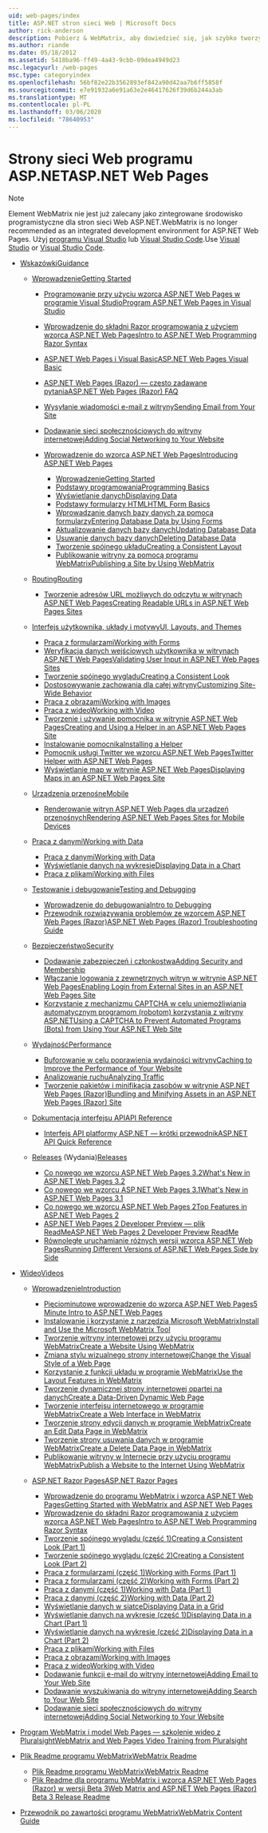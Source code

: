```yaml
---
uid: web-pages/index
title: ASP.NET stron sieci Web | Microsoft Docs
author: rick-anderson
description: Pobierz & WebMatrix, aby dowiedzieć się, jak szybko tworzyć strony sieci Web w sposób prosty do łączenia kodu serwera z HTML.
ms.author: riande
ms.date: 05/18/2012
ms.assetid: 5418ba96-ff49-4a43-9cbb-09dea4949d23
msc.legacyurl: /web-pages
msc.type: categoryindex
ms.openlocfilehash: 56bf82e22b3562893ef842a90d42aa7b6ff5858f
ms.sourcegitcommit: e7e91932a6e91a63e2e46417626f39d6b244a3ab
ms.translationtype: MT
ms.contentlocale: pl-PL
ms.lasthandoff: 03/06/2020
ms.locfileid: "78640953"
---
```

# <a name="aspnet-web-pages"></a><span data-ttu-id="449e6-103">Strony sieci Web programu ASP.NET</span><span class="sxs-lookup"><span data-stu-id="449e6-103">ASP.NET Web Pages</span></span>

> [!NOTE] 
> <span data-ttu-id="449e6-104">Element WebMatrix nie jest już zalecany jako zintegrowane środowisko programistyczne dla stron sieci Web ASP.NET.</span><span class="sxs-lookup"><span data-stu-id="449e6-104">WebMatrix is no longer recommended as an integrated development environment for ASP.NET Web Pages.</span></span> <span data-ttu-id="449e6-105">Użyj [programu Visual Studio](xref:aspnet/web-pages/overview/getting-started/program-asp-net-web-pages-in-visual-studio) lub [Visual Studio Code](https://code.visualstudio.com/).</span><span class="sxs-lookup"><span data-stu-id="449e6-105">Use [Visual Studio](xref:aspnet/web-pages/overview/getting-started/program-asp-net-web-pages-in-visual-studio) or [Visual Studio Code](https://code.visualstudio.com/).</span></span>

- [<span data-ttu-id="449e6-106">Wskazówki</span><span class="sxs-lookup"><span data-stu-id="449e6-106">Guidance</span></span>](overview/index.md)

    - [<span data-ttu-id="449e6-107">Wprowadzenie</span><span class="sxs-lookup"><span data-stu-id="449e6-107">Getting Started</span></span>](overview/getting-started/index.md)

        - [<span data-ttu-id="449e6-108">Programowanie przy użyciu wzorca ASP.NET Web Pages w programie Visual Studio</span><span class="sxs-lookup"><span data-stu-id="449e6-108">Program ASP.NET Web Pages in Visual Studio</span></span>](overview/getting-started/program-asp-net-web-pages-in-visual-studio.md)
        - [<span data-ttu-id="449e6-109">Wprowadzenie do składni Razor programowania z użyciem wzorca ASP.NET Web Pages</span><span class="sxs-lookup"><span data-stu-id="449e6-109">Intro to ASP.NET Web Programming Razor Syntax</span></span>](overview/getting-started/introducing-razor-syntax-c.md)
        - [<span data-ttu-id="449e6-110">ASP.NET Web Pages i Visual Basic</span><span class="sxs-lookup"><span data-stu-id="449e6-110">ASP.NET Web Pages Visual Basic</span></span>](overview/getting-started/introducing-razor-syntax-vb.md)
        - [<span data-ttu-id="449e6-111">ASP.NET Web Pages (Razor) — często zadawane pytania</span><span class="sxs-lookup"><span data-stu-id="449e6-111">ASP.NET Web Pages (Razor) FAQ</span></span>](overview/getting-started/aspnet-web-pages-razor-faq.md)
        - [<span data-ttu-id="449e6-112">Wysyłanie wiadomości e-mail z witryny</span><span class="sxs-lookup"><span data-stu-id="449e6-112">Sending Email from Your Site</span></span>](overview/getting-started/11-adding-email-to-your-web-site.md)
        - [<span data-ttu-id="449e6-113">Dodawanie sieci społecznościowych do witryny internetowej</span><span class="sxs-lookup"><span data-stu-id="449e6-113">Adding Social Networking to Your Website</span></span>](overview/getting-started/13-adding-social-networking-to-your-web-site.md)
        - [<span data-ttu-id="449e6-114">Wprowadzenie do wzorca ASP.NET Web Pages</span><span class="sxs-lookup"><span data-stu-id="449e6-114">Introducing ASP.NET Web Pages</span></span>](overview/getting-started/introducing-aspnet-web-pages-2/index.md)

            - [<span data-ttu-id="449e6-115">Wprowadzenie</span><span class="sxs-lookup"><span data-stu-id="449e6-115">Getting Started</span></span>](overview/getting-started/introducing-aspnet-web-pages-2/getting-started.md)
            - [<span data-ttu-id="449e6-116">Podstawy programowania</span><span class="sxs-lookup"><span data-stu-id="449e6-116">Programming Basics</span></span>](overview/getting-started/introducing-aspnet-web-pages-2/intro-to-web-pages-programming.md)
            - [<span data-ttu-id="449e6-117">Wyświetlanie danych</span><span class="sxs-lookup"><span data-stu-id="449e6-117">Displaying Data</span></span>](overview/getting-started/introducing-aspnet-web-pages-2/displaying-data.md)
            - [<span data-ttu-id="449e6-118">Podstawy formularzy HTML</span><span class="sxs-lookup"><span data-stu-id="449e6-118">HTML Form Basics</span></span>](overview/getting-started/introducing-aspnet-web-pages-2/form-basics.md)
            - [<span data-ttu-id="449e6-119">Wprowadzanie danych bazy danych za pomocą formularzy</span><span class="sxs-lookup"><span data-stu-id="449e6-119">Entering Database Data by Using Forms</span></span>](overview/getting-started/introducing-aspnet-web-pages-2/entering-data.md)
            - [<span data-ttu-id="449e6-120">Aktualizowanie danych bazy danych</span><span class="sxs-lookup"><span data-stu-id="449e6-120">Updating Database Data</span></span>](overview/getting-started/introducing-aspnet-web-pages-2/updating-data.md)
            - [<span data-ttu-id="449e6-121">Usuwanie danych bazy danych</span><span class="sxs-lookup"><span data-stu-id="449e6-121">Deleting Database Data</span></span>](overview/getting-started/introducing-aspnet-web-pages-2/deleting-data.md)
            - [<span data-ttu-id="449e6-122">Tworzenie spójnego układu</span><span class="sxs-lookup"><span data-stu-id="449e6-122">Creating a Consistent Layout</span></span>](overview/getting-started/introducing-aspnet-web-pages-2/layouts.md)
            - [<span data-ttu-id="449e6-123">Publikowanie witryny za pomocą programu WebMatrix</span><span class="sxs-lookup"><span data-stu-id="449e6-123">Publishing a Site by Using WebMatrix</span></span>](overview/getting-started/introducing-aspnet-web-pages-2/publishing.md)
    - [<span data-ttu-id="449e6-124">Routing</span><span class="sxs-lookup"><span data-stu-id="449e6-124">Routing</span></span>](overview/routing/index.md)

        - [<span data-ttu-id="449e6-125">Tworzenie adresów URL możliwych do odczytu w witrynach ASP.NET Web Pages</span><span class="sxs-lookup"><span data-stu-id="449e6-125">Creating Readable URLs in ASP.NET Web Pages Sites</span></span>](overview/routing/creating-readable-urls-in-aspnet-web-pages-sites.md)
    - [<span data-ttu-id="449e6-126">Interfejs użytkownika, układy i motywy</span><span class="sxs-lookup"><span data-stu-id="449e6-126">UI, Layouts, and Themes</span></span>](overview/ui-layouts-and-themes/index.md)

        - [<span data-ttu-id="449e6-127">Praca z formularzami</span><span class="sxs-lookup"><span data-stu-id="449e6-127">Working with Forms</span></span>](overview/ui-layouts-and-themes/4-working-with-forms.md)
        - [<span data-ttu-id="449e6-128">Weryfikacja danych wejściowych użytkownika w witrynach ASP.NET Web Pages</span><span class="sxs-lookup"><span data-stu-id="449e6-128">Validating User Input in ASP.NET Web Pages Sites</span></span>](overview/ui-layouts-and-themes/validating-user-input-in-aspnet-web-pages-sites.md)
        - [<span data-ttu-id="449e6-129">Tworzenie spójnego wyglądu</span><span class="sxs-lookup"><span data-stu-id="449e6-129">Creating a Consistent Look</span></span>](overview/ui-layouts-and-themes/3-creating-a-consistent-look.md)
        - [<span data-ttu-id="449e6-130">Dostosowywanie zachowania dla całej witryny</span><span class="sxs-lookup"><span data-stu-id="449e6-130">Customizing Site-Wide Behavior</span></span>](overview/ui-layouts-and-themes/18-customizing-site-wide-behavior.md)
        - [<span data-ttu-id="449e6-131">Praca z obrazami</span><span class="sxs-lookup"><span data-stu-id="449e6-131">Working with Images</span></span>](overview/ui-layouts-and-themes/9-working-with-images.md)
        - [<span data-ttu-id="449e6-132">Praca z wideo</span><span class="sxs-lookup"><span data-stu-id="449e6-132">Working with Video</span></span>](overview/ui-layouts-and-themes/10-working-with-video.md)
        - [<span data-ttu-id="449e6-133">Tworzenie i używanie pomocnika w witrynie ASP.NET Web Pages</span><span class="sxs-lookup"><span data-stu-id="449e6-133">Creating and Using a Helper in an ASP.NET Web Pages Site</span></span>](overview/ui-layouts-and-themes/creating-and-using-a-helper-in-an-aspnet-web-pages-site.md)
        - [<span data-ttu-id="449e6-134">Instalowanie pomocnika</span><span class="sxs-lookup"><span data-stu-id="449e6-134">Installing a Helper</span></span>](overview/ui-layouts-and-themes/installing-helpers.md)
        - [<span data-ttu-id="449e6-135">Pomocnik usługi Twitter we wzorcu ASP.NET Web Pages</span><span class="sxs-lookup"><span data-stu-id="449e6-135">Twitter Helper with ASP.NET Web Pages</span></span>](overview/ui-layouts-and-themes/twitter-helper.md)
        - [<span data-ttu-id="449e6-136">Wyświetlanie map w witrynie ASP.NET Web Pages</span><span class="sxs-lookup"><span data-stu-id="449e6-136">Displaying Maps in an ASP.NET Web Pages Site</span></span>](overview/ui-layouts-and-themes/displaying-maps-in-an-aspnet-web-pages-site.md)
    - [<span data-ttu-id="449e6-137">Urządzenia przenośne</span><span class="sxs-lookup"><span data-stu-id="449e6-137">Mobile</span></span>](overview/mobile/index.md)

        - [<span data-ttu-id="449e6-138">Renderowanie witryn ASP.NET Web Pages dla urządzeń przenośnych</span><span class="sxs-lookup"><span data-stu-id="449e6-138">Rendering ASP.NET Web Pages Sites for Mobile Devices</span></span>](overview/mobile/rendering-aspnet-web-pages-sites-for-mobile-devices.md)
    - [<span data-ttu-id="449e6-139">Praca z danymi</span><span class="sxs-lookup"><span data-stu-id="449e6-139">Working with Data</span></span>](overview/data/index.md)

        - [<span data-ttu-id="449e6-140">Praca z danymi</span><span class="sxs-lookup"><span data-stu-id="449e6-140">Working with Data</span></span>](overview/data/5-working-with-data.md)
        - [<span data-ttu-id="449e6-141">Wyświetlanie danych na wykresie</span><span class="sxs-lookup"><span data-stu-id="449e6-141">Displaying Data in a Chart</span></span>](overview/data/7-displaying-data-in-a-chart.md)
        - [<span data-ttu-id="449e6-142">Praca z plikami</span><span class="sxs-lookup"><span data-stu-id="449e6-142">Working with Files</span></span>](overview/data/working-with-files.md)
    - [<span data-ttu-id="449e6-143">Testowanie i debugowanie</span><span class="sxs-lookup"><span data-stu-id="449e6-143">Testing and Debugging</span></span>](overview/testing-and-debugging/index.md)

        - [<span data-ttu-id="449e6-144">Wprowadzenie do debugowania</span><span class="sxs-lookup"><span data-stu-id="449e6-144">Intro to Debugging</span></span>](overview/testing-and-debugging/introduction-to-debugging.md)
        - [<span data-ttu-id="449e6-145">Przewodnik rozwiązywania problemów ze wzorcem ASP.NET Web Pages (Razor)</span><span class="sxs-lookup"><span data-stu-id="449e6-145">ASP.NET Web Pages (Razor) Troubleshooting Guide</span></span>](overview/testing-and-debugging/aspnet-web-pages-razor-troubleshooting-guide.md)
    - [<span data-ttu-id="449e6-146">Bezpieczeństwo</span><span class="sxs-lookup"><span data-stu-id="449e6-146">Security</span></span>](overview/security/index.md)

        - [<span data-ttu-id="449e6-147">Dodawanie zabezpieczeń i członkostwa</span><span class="sxs-lookup"><span data-stu-id="449e6-147">Adding Security and Membership</span></span>](overview/security/16-adding-security-and-membership.md)
        - [<span data-ttu-id="449e6-148">Włączanie logowania z zewnętrznych witryn w witrynie ASP.NET Web Pages</span><span class="sxs-lookup"><span data-stu-id="449e6-148">Enabling Login from External Sites in an ASP.NET Web Pages Site</span></span>](overview/security/enabling-login-from-external-sites-in-an-aspnet-web-pages-site.md)
        - [<span data-ttu-id="449e6-149">Korzystanie z mechanizmu CAPTCHA w celu uniemożliwiania automatycznym programom (robotom) korzystania z witryny ASP.NET</span><span class="sxs-lookup"><span data-stu-id="449e6-149">Using a CAPTCHA to Prevent Automated Programs (Bots) from Using Your ASP.NET Web Site</span></span>](overview/security/using-a-catpcha-to-prevent-automated-programs-bots-from-using-your-aspnet-web-site.md)
    - [<span data-ttu-id="449e6-150">Wydajność</span><span class="sxs-lookup"><span data-stu-id="449e6-150">Performance</span></span>](overview/performance-and-traffic/index.md)

        - [<span data-ttu-id="449e6-151">Buforowanie w celu poprawienia wydajności witryny</span><span class="sxs-lookup"><span data-stu-id="449e6-151">Caching to Improve the Performance of Your Website</span></span>](overview/performance-and-traffic/15-caching-to-improve-the-performance-of-your-website.md)
        - [<span data-ttu-id="449e6-152">Analizowanie ruchu</span><span class="sxs-lookup"><span data-stu-id="449e6-152">Analyzing Traffic</span></span>](overview/performance-and-traffic/14-analyzing-traffic.md)
        - [<span data-ttu-id="449e6-153">Tworzenie pakietów i minifikacja zasobów w witrynie ASP.NET Web Pages (Razor)</span><span class="sxs-lookup"><span data-stu-id="449e6-153">Bundling and Minifying Assets in an ASP.NET Web Pages (Razor) Site</span></span>](overview/performance-and-traffic/bundling-and-minifying-assets-in-an-aspnet-web-pages-razor-site.md)
    - [<span data-ttu-id="449e6-154">Dokumentacja interfejsu API</span><span class="sxs-lookup"><span data-stu-id="449e6-154">API Reference</span></span>](overview/api-reference/index.md)

        - [<span data-ttu-id="449e6-155">Interfejs API platformy ASP.NET — krótki przewodnik</span><span class="sxs-lookup"><span data-stu-id="449e6-155">ASP.NET API Quick Reference</span></span>](overview/api-reference/asp-net-web-pages-api-reference.md)
    - <span data-ttu-id="449e6-156">[Releases](overview/releases/index.md) (Wydania)</span><span class="sxs-lookup"><span data-stu-id="449e6-156">[Releases](overview/releases/index.md)</span></span>

        - [<span data-ttu-id="449e6-157">Co nowego we wzorcu ASP.NET Web Pages 3.2</span><span class="sxs-lookup"><span data-stu-id="449e6-157">What's New in ASP.NET Web Pages 3.2</span></span>](overview/releases/whats-new-in-aspnet-web-pages-32.md)
        - [<span data-ttu-id="449e6-158">Co nowego we wzorcu ASP.NET Web Pages 3.1</span><span class="sxs-lookup"><span data-stu-id="449e6-158">What's New in ASP.NET Web Pages 3.1</span></span>](overview/releases/whats-new-aspnet-web-pages-31.md)
        - [<span data-ttu-id="449e6-159">Co nowego we wzorcu ASP.NET Web Pages 2</span><span class="sxs-lookup"><span data-stu-id="449e6-159">Top Features in ASP.NET Web Pages 2</span></span>](overview/releases/top-features-in-web-pages-2.md)
        - [<span data-ttu-id="449e6-160">ASP.NET Web Pages 2 Developer Preview — plik ReadMe</span><span class="sxs-lookup"><span data-stu-id="449e6-160">ASP.NET Web Pages 2 Developer Preview ReadMe</span></span>](overview/releases/aspnet-web-pages-2-developer-preview-readme.md)
        - [<span data-ttu-id="449e6-161">Równoległe uruchamianie różnych wersji wzorca ASP.NET Web Pages</span><span class="sxs-lookup"><span data-stu-id="449e6-161">Running Different Versions of ASP.NET Web Pages Side by Side</span></span>](overview/releases/running-v1-and-v2-sites-side-by-side.md)
- [<span data-ttu-id="449e6-162">Wideo</span><span class="sxs-lookup"><span data-stu-id="449e6-162">Videos</span></span>](videos/index.md)

    - [<span data-ttu-id="449e6-163">Wprowadzenie</span><span class="sxs-lookup"><span data-stu-id="449e6-163">Introduction</span></span>](videos/introduction/index.md)

        - [<span data-ttu-id="449e6-164">Pięciominutowe wprowadzenie do wzorca ASP.NET Web Pages</span><span class="sxs-lookup"><span data-stu-id="449e6-164">5 Minute Intro to ASP.NET Web Pages</span></span>](videos/introduction/5-minute-introduction-to-aspnet-web-pages.md)
        - [<span data-ttu-id="449e6-165">Instalowanie i korzystanie z narzędzia Microsoft WebMatrix</span><span class="sxs-lookup"><span data-stu-id="449e6-165">Install and Use the Microsoft WebMatrix Tool</span></span>](videos/introduction/install-and-use-the-microsoft-webmatrix-tool.md)
        - [<span data-ttu-id="449e6-166">Tworzenie witryny internetowej przy użyciu programu WebMatrix</span><span class="sxs-lookup"><span data-stu-id="449e6-166">Create a Website Using WebMatrix</span></span>](videos/introduction/create-a-website-using-webmatrix.md)
        - [<span data-ttu-id="449e6-167">Zmiana stylu wizualnego strony internetowej</span><span class="sxs-lookup"><span data-stu-id="449e6-167">Change the Visual Style of a Web Page</span></span>](videos/introduction/change-the-visual-style-of-a-web-page.md)
        - [<span data-ttu-id="449e6-168">Korzystanie z funkcji układu w programie WebMatrix</span><span class="sxs-lookup"><span data-stu-id="449e6-168">Use the Layout Features in WebMatrix</span></span>](videos/introduction/use-the-layout-features-in-webmatrix.md)
        - [<span data-ttu-id="449e6-169">Tworzenie dynamicznej strony internetowej opartej na danych</span><span class="sxs-lookup"><span data-stu-id="449e6-169">Create a Data-Driven Dynamic Web Page</span></span>](videos/introduction/create-a-data-driven-dynamic-web-page.md)
        - [<span data-ttu-id="449e6-170">Tworzenie interfejsu internetowego w programie WebMatrix</span><span class="sxs-lookup"><span data-stu-id="449e6-170">Create a Web Interface in WebMatrix</span></span>](videos/introduction/create-a-web-interface-in-webmatrix.md)
        - [<span data-ttu-id="449e6-171">Tworzenie strony edycji danych w programie WebMatrix</span><span class="sxs-lookup"><span data-stu-id="449e6-171">Create an Edit Data Page in WebMatrix</span></span>](videos/introduction/create-an-edit-data-page-in-webmatrix.md)
        - [<span data-ttu-id="449e6-172">Tworzenie strony usuwania danych w programie WebMatrix</span><span class="sxs-lookup"><span data-stu-id="449e6-172">Create a Delete Data Page in WebMatrix</span></span>](videos/introduction/create-a-delete-data-page-in-webmatrix.md)
        - [<span data-ttu-id="449e6-173">Publikowanie witryny w Internecie przy użyciu programu WebMatrix</span><span class="sxs-lookup"><span data-stu-id="449e6-173">Publish a Website to the Internet Using WebMatrix</span></span>](videos/introduction/publish-a-website-to-the-internet-using-webmatrix.md)
    - [<span data-ttu-id="449e6-174">ASP.NET Razor Pages</span><span class="sxs-lookup"><span data-stu-id="449e6-174">ASP.NET Razor Pages</span></span>](videos/aspnet-razor-pages/index.md)

        - [<span data-ttu-id="449e6-175">Wprowadzenie do programu WebMatrix i wzorca ASP.NET Web Pages</span><span class="sxs-lookup"><span data-stu-id="449e6-175">Getting Started with WebMatrix and ASP.NET Web Pages</span></span>](videos/aspnet-razor-pages/getting-started-with-webmatrix-and-aspnet-web-pages.md)
        - [<span data-ttu-id="449e6-176">Wprowadzenie do składni Razor programowania z użyciem wzorca ASP.NET Web Pages</span><span class="sxs-lookup"><span data-stu-id="449e6-176">Intro to ASP.NET Web Programming Razor Syntax</span></span>](videos/aspnet-razor-pages/introduction-to-aspnet-web-programming-using-the-razor-syntax.md)
        - [<span data-ttu-id="449e6-177">Tworzenie spójnego wyglądu (część 1)</span><span class="sxs-lookup"><span data-stu-id="449e6-177">Creating a Consistent Look (Part 1)</span></span>](videos/aspnet-razor-pages/creating-a-consistent-look-part-1.md)
        - [<span data-ttu-id="449e6-178">Tworzenie spójnego wyglądu (część 2)</span><span class="sxs-lookup"><span data-stu-id="449e6-178">Creating a Consistent Look (Part 2)</span></span>](videos/aspnet-razor-pages/creating-a-consistent-look-part-2.md)
        - [<span data-ttu-id="449e6-179">Praca z formularzami (część 1)</span><span class="sxs-lookup"><span data-stu-id="449e6-179">Working with Forms (Part 1)</span></span>](videos/aspnet-razor-pages/working-with-forms-part-1.md)
        - [<span data-ttu-id="449e6-180">Praca z formularzami (część 2)</span><span class="sxs-lookup"><span data-stu-id="449e6-180">Working with Forms (Part 2)</span></span>](videos/aspnet-razor-pages/working-with-forms-part-2.md)
        - [<span data-ttu-id="449e6-181">Praca z danymi (część 1)</span><span class="sxs-lookup"><span data-stu-id="449e6-181">Working with Data (Part 1)</span></span>](videos/aspnet-razor-pages/working-with-data-part-1.md)
        - [<span data-ttu-id="449e6-182">Praca z danymi (część 2)</span><span class="sxs-lookup"><span data-stu-id="449e6-182">Working with Data (Part 2)</span></span>](videos/aspnet-razor-pages/working-with-data-part-2.md)
        - [<span data-ttu-id="449e6-183">Wyświetlanie danych w siatce</span><span class="sxs-lookup"><span data-stu-id="449e6-183">Displaying Data in a Grid</span></span>](videos/aspnet-razor-pages/displaying-data-in-a-grid.md)
        - [<span data-ttu-id="449e6-184">Wyświetlanie danych na wykresie (część 1)</span><span class="sxs-lookup"><span data-stu-id="449e6-184">Displaying Data in a Chart (Part 1)</span></span>](videos/aspnet-razor-pages/displaying-data-in-a-chart-part-1.md)
        - [<span data-ttu-id="449e6-185">Wyświetlanie danych na wykresie (część 2)</span><span class="sxs-lookup"><span data-stu-id="449e6-185">Displaying Data in a Chart (Part 2)</span></span>](videos/aspnet-razor-pages/displaying-data-in-a-chart-part-2.md)
        - [<span data-ttu-id="449e6-186">Praca z plikami</span><span class="sxs-lookup"><span data-stu-id="449e6-186">Working with Files</span></span>](videos/aspnet-razor-pages/working-with-files.md)
        - [<span data-ttu-id="449e6-187">Praca z obrazami</span><span class="sxs-lookup"><span data-stu-id="449e6-187">Working with Images</span></span>](videos/aspnet-razor-pages/working-with-images.md)
        - [<span data-ttu-id="449e6-188">Praca z wideo</span><span class="sxs-lookup"><span data-stu-id="449e6-188">Working with Video</span></span>](videos/aspnet-razor-pages/working-with-video.md)
        - [<span data-ttu-id="449e6-189">Dodawanie funkcji e-mail do witryny internetowej</span><span class="sxs-lookup"><span data-stu-id="449e6-189">Adding Email to Your Web Site</span></span>](videos/aspnet-razor-pages/adding-email-to-your-web-site.md)
        - [<span data-ttu-id="449e6-190">Dodawanie wyszukiwania do witryny internetowej</span><span class="sxs-lookup"><span data-stu-id="449e6-190">Adding Search to Your Web Site</span></span>](videos/aspnet-razor-pages/adding-search-to-your-web-site.md)
        - [<span data-ttu-id="449e6-191">Dodawanie sieci społecznościowych do witryny internetowej</span><span class="sxs-lookup"><span data-stu-id="449e6-191">Adding Social Networking to Your Website</span></span>](videos/aspnet-razor-pages/adding-social-networking-to-your-website.md)
- [<span data-ttu-id="449e6-192">Program WebMatrix i model Web Pages — szkolenie wideo z Pluralsight</span><span class="sxs-lookup"><span data-stu-id="449e6-192">WebMatrix and Web Pages Video Training from Pluralsight</span></span>](pluralsight.md)
- [<span data-ttu-id="449e6-193">Plik Readme programu WebMatrix</span><span class="sxs-lookup"><span data-stu-id="449e6-193">WebMatrix Readme</span></span>](readme/index.md)

    - [<span data-ttu-id="449e6-194">Plik Readme programu WebMatrix</span><span class="sxs-lookup"><span data-stu-id="449e6-194">WebMatrix Readme</span></span>](readme/overview.md)
    - [<span data-ttu-id="449e6-195">Plik Readme dla programu WebMatrix i wzorca ASP.NET Web Pages (Razor) w wersji Beta 3</span><span class="sxs-lookup"><span data-stu-id="449e6-195">Web Matrix and ASP.NET Web Pages (Razor) Beta 3 Release Readme</span></span>](readme/beta3.md)
- [<span data-ttu-id="449e6-196">Przewodnik po zawartości programu WebMatrix</span><span class="sxs-lookup"><span data-stu-id="449e6-196">WebMatrix Content Guide</span></span>](content-guide.md)
